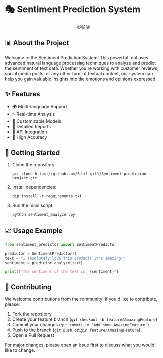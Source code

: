 # 🎭 Sentiment Prediction System

<div align="center">

😃😐😢

</div>

## 📊 About the Project

Welcome to the Sentiment Prediction System! This powerful tool uses advanced natural language processing techniques to analyze and predict the sentiment of text data. Whether you're working with customer reviews, social media posts, or any other form of textual content, our system can help you gain valuable insights into the emotions and opinions expressed.

## ✨ Features

- 🌍 Multi-language Support
- ⚡ Real-time Analysis
- 🔧 Customizable Models
- 📑 Detailed Reports
- 🔌 API Integration
- 🎯 High Accuracy

## 🚀 Getting Started

1. Clone the repository:
   ```
   git clone https://github.com/Sahil-git1/Sentiment-prediction-project.git
   ```
2. Install dependencies:
   ```
   pip install -r requirements.txt
   ```
3. Run the main script:
   ```
   python sentiment_analyzer.py
   ```

## 📈 Usage Example

```python
from sentiment_predictor import SentimentPredictor

predictor = SentimentPredictor()
text = "I absolutely love this product! It's amazing!"
sentiment = predictor.analyze(text)

print(f"The sentiment of the text is: {sentiment}")
```

## 🤝 Contributing

We welcome contributions from the community! If you'd like to contribute, please:

1. Fork the repository
2. Create your feature branch (`git checkout -b feature/AmazingFeature`)
3. Commit your changes (`git commit -m 'Add some AmazingFeature'`)
4. Push to the branch (`git push origin feature/AmazingFeature`)
5. Open a Pull Request

For major changes, please open an issue first to discuss what you would like to change.


